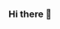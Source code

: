 ### Hi there 👋

<!--
**mifhasan/mifhasan** is a ✨ _special_ ✨ repository because its `README.md` (this file) appears on your GitHub profile.

Here are some ideas to get you started:

- 🔭 I’m currently working on Fazz Financial (PT Payfazz Teknologi Nusantara)
- 🌱 I’m currently has experience Software Quality Assurance almost 4 years
- 👯 I’m looking for new opportunity
- 🤔 I’m looking for help with Mentor QA Automation
- 💬 Ask me about anythings (As long as I can answer :) )
- 📫 How to reach me: by email mifhasan05@gmail.com || by linkedIn www.linkedin.com/in/miftahul-hasan/
- ⚡ Fun fact: I can't memorize all of the code, but I always learn by doing a google search
-->
